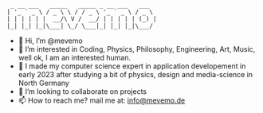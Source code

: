 ```
 _ __ ___   _____   _____ _ __ ___   ___
| '_ ` _ \ / _ \ \ / / _ \ '_ ` _ \ / _ \
| | | | | |  __/\ V /  __/ | | | | | (_) |
|_| |_| |_|\___| \_/ \___|_| |_| |_|\___/
```
- 👋 Hi, I’m @mevemo
- 👀 I’m interested in Coding, Physics, Philosophy, Engineering, Art, Music, well ok, I am an interested human.
- 🌱 I made my computer science expert in application developement in early 2023 after studying a bit of physics, design and media-science in North Germany
- 💞️ I’m looking to collaborate on projects
- 📫 How to reach me? mail me at: info@mevemo.de

<!---
mevemo/mevemo is a ✨ special ✨ repository because its `README.md` (this file) appears on your GitHub profile.
You can click the Preview link to take a look at your changes.
--->
